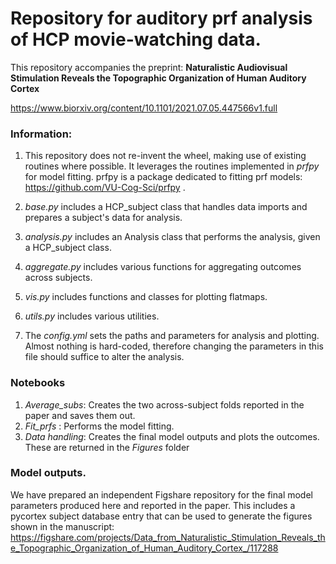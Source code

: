# Repository for auditory prf analysis of HCP movie-watching data.

This repository accompanies the preprint: **Naturalistic Audiovisual Stimulation Reveals the Topographic Organization of Human Auditory Cortex**

https://www.biorxiv.org/content/10.1101/2021.07.05.447566v1.full

### Information:

1. This repository does not re-invent the wheel, making use of existing routines where possible. It leverages the routines implemented in *prfpy* for model fitting. prfpy is a package dedicated to fitting prf models: https://github.com/VU-Cog-Sci/prfpy . 

2. *base.py* includes a HCP_subject class that handles data imports and prepares a subject's data for analysis.
3. *analysis.py* includes an Analysis class that performs the analysis, given a HCP_subject class.
4. *aggregate.py* includes various functions for aggregating outcomes across subjects.
5. *vis.py* includes functions and classes for plotting flatmaps.
6. *utils.py* includes various utilities.
7. The *config.yml* sets the paths and parameters for analysis and plotting. Almost nothing is hard-coded, therefore changing the parameters in this file should suffice to alter the analysis.

### Notebooks

1. *Average_subs*: Creates the two across-subject folds reported in the paper and saves them out.
2. *Fit_prfs* : Performs the model fitting. 
3. *Data handling*: Creates the final model outputs and plots the outcomes. These are returned in the *Figures* folder

### Model outputs.

We have prepared an independent Figshare repository for the final model parameters produced here and reported in the paper. This includes a pycortex subject database entry that can be used to generate the figures shown in the manuscript: https://figshare.com/projects/Data_from_Naturalistic_Stimulation_Reveals_the_Topographic_Organization_of_Human_Auditory_Cortex_/117288


